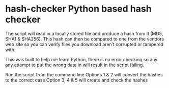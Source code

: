 # hash-checker Python based hash checker
The script will read in a locally stored file and produce a hash from it (MD5, SHA1 & SHA256). This hash can then be compared to one from the vendors web site so you can verify files you download aren’t corrupted or tampered with.

This was built to help me learn Python, there is no error checking so any any attempt to put the wrong data in will result in the script failing.

Run the script from the command line
Options 1 & 2 will convert the hashes to the correct case
Option 3, 4 & 5 will create and check the hashes
